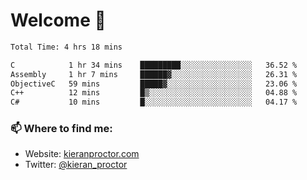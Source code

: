 # Welcome 🦘

<!--START_SECTION:waka-->

```txt
Total Time: 4 hrs 18 mins

C            1 hr 34 mins    █████████░░░░░░░░░░░░░░░░   36.52 %
Assembly     1 hr 7 mins     ██████▓░░░░░░░░░░░░░░░░░░   26.31 %
ObjectiveC   59 mins         █████▓░░░░░░░░░░░░░░░░░░░   23.06 %
C++          12 mins         █▒░░░░░░░░░░░░░░░░░░░░░░░   04.88 %
C#           10 mins         █░░░░░░░░░░░░░░░░░░░░░░░░   04.17 %
```

<!--END_SECTION:waka-->

### 📫 Where to find me:

-   Website: [kieranproctor.com](https://kieranproctor.com/)
-   Twitter: [@kieran_proctor](https://twitter.com/kieran_proctor)
